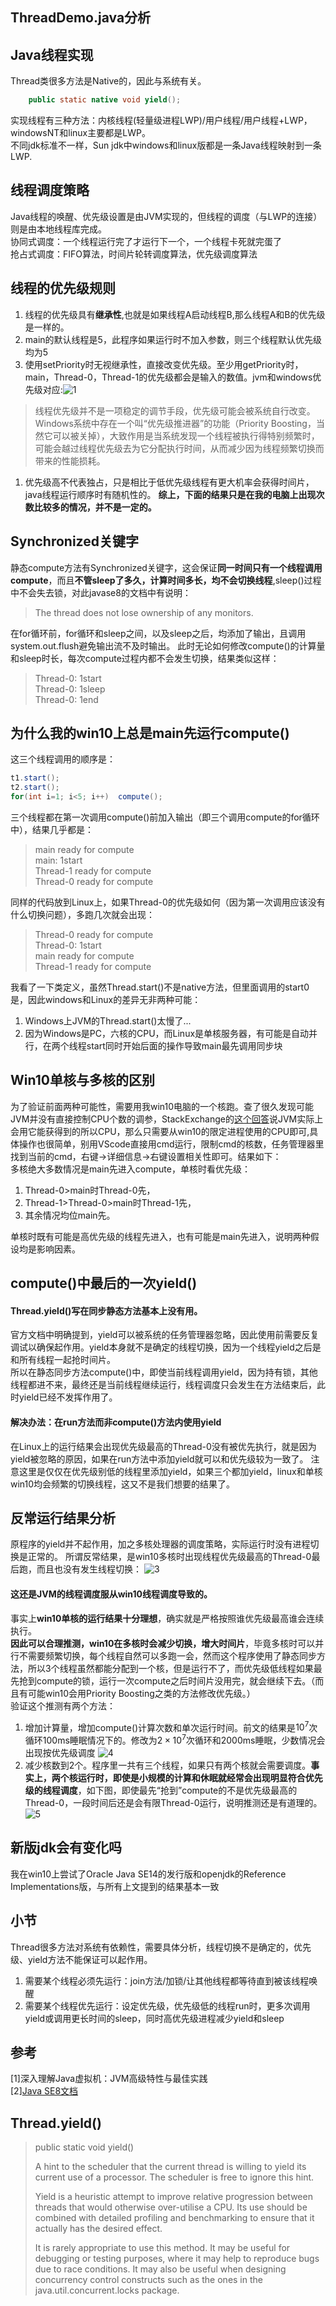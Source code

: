 ## ThreadDemo.java分析
## Java线程实现
Thread类很多方法是Native的，因此与系统有关。  
```java
    public static native void yield(); 
```   
实现线程有三种方法：内核线程(轻量级进程LWP)/用户线程/用户线程+LWP，windowsNT和linux主要都是LWP。  
不同jdk标准不一样，Sun jdk中windows和linux版都是一条Java线程映射到一条LWP.
## 线程调度策略
Java线程的唤醒、优先级设置是由JVM实现的，但线程的调度（与LWP的连接）则是由本地线程库完成。  
协同式调度：一个线程运行完了才运行下一个，一个线程卡死就完蛋了  
抢占式调度：FIFO算法，时间片轮转调度算法，优先级调度算法

## 线程的优先级规则
1. 线程的优先级具有**继承性**,也就是如果线程A启动线程B,那么线程A和B的优先级是一样的。
2. main的默认线程是5，此程序如果运行时不加入参数，则三个线程默认优先级均为5
3. 使用setPriority时无视继承性，直接改变优先级。至少用getPriority时，main，Thread-0，Thread-1的优先级都会是输入的数值。jvm和windows优先级对应:![1](jvm和windows优先级对应.png)
>线程优先级并不是一项稳定的调节手段，优先级可能会被系统自行改变。Windows系统中存在一个叫“优先级推进器”的功能（Priority Boosting，当然它可以被关掉），大致作用是当系统发现一个线程被执行得特别频繁时，可能会越过线程优先级去为它分配执行时间，从而减少因为线程频繁切换而带来的性能损耗。   

1. 优先级高不代表独占，只是相比于低优先级线程有更大机率会获得时间片，java线程运行顺序时有随机性的。
**综上，下面的结果只是在我的电脑上出现次数比较多的情况，并不是一定的。**
## Synchronized关键字
静态compute方法有Synchronized关键字，这会保证**同一时间只有一个线程调用compute**，而且**不管sleep了多久，计算时间多长，均不会切换线程**,sleep()过程中不会失去锁，对此javase8的文档中有说明：
>The thread does not lose ownership of any monitors.

在for循环前，for循环和sleep之间，以及sleep之后，均添加了输出，且调用system.out.flush避免输出流不及时输出。  此时无论如何修改compute()的计算量和sleep时长，每次compute过程内都不会发生切换，结果类似这样：
>Thread-0: 1start  
Thread-0: 1sleep  
Thread-0: 1end

## 为什么我的win10上总是main先运行compute()
这三个线程调用的顺序是：
```java
t1.start();
t2.start();
for(int i=1; i<5; i++)  compute();
```
三个线程都在第一次调用compute()前加入输出（即三个调用compute的for循环中），结果几乎都是：
>main ready for compute  
main: 1start  
Thread-1 ready for compute  
Thread-0 ready for compute  

同样的代码放到Linux上，如果Thread-0的优先级如何（因为第一次调用应该没有什么切换问题），多跑几次就会出现：  
>Thread-0 ready for compute  
Thread-0: 1start  
main ready for compute  
Thread-1 ready for compute

我看了一下类定义，虽然Thread.start()不是native方法，但里面调用的start0是，因此windows和Linux的差异无非两种可能：  
1. Windows上JVM的Thread.start()太慢了...
2. 因为Windows是PC，六核的CPU，而Linux是单核服务器，有可能是自动并行，在两个线程start同时开始后面的操作导致main最先调用同步块
## Win10单核与多核的区别
为了验证前面两种可能性，需要用我win10电脑的一个核跑。查了很久发现可能JVM并没有直接控制CPU个数的调参，StackExchange的[这个回答](https://serverfault.com/questions/698617/java-limit-the-number-of-cores-a-jvm-can-use)说JVM实际上会用它能获得到的所以CPU，那么只需要从win10的限定进程使用的CPU即可,具体操作也很简单，别用VScode直接用cmd运行，限制cmd的核数，任务管理器里找到当前的cmd，右键->详细信息->右键设置相关性即可。结果如下：    
多核绝大多数情况是main先进入compute，单核时看优先级：  
1. Thread-0>main时Thread-0先，
2. Thread-1>Thread-0>main时Thread-1先，
3. 其余情况均位main先。  
   
单核时既有可能是高优先级的线程先进入，也有可能是main先进入，说明两种假设均是影响因素。

## compute()中最后的一次yield()
#### **Thread.yield()写在同步静态方法基本上没有用**。
官方文档中明确提到，yield可以被系统的任务管理器忽略，因此使用前需要反复调试以确保起作用。yield本身就不是确定的线程切换，因为一个线程yield之后是和所有线程一起抢时间片。  
所以在静态同步方法compute()中，即使当前线程调用yield，因为持有锁，其他线程都进不来，最终还是当前线程继续运行，线程调度只会发生在方法结束后，此时yield已经不发挥作用了。  
#### 解决办法：在run方法而非compute()方法内使用yield
在Linux上的运行结果会出现优先级最高的Thread-0没有被优先执行，就是因为yield被忽略的原因，如果在run方法中添加yield就可以和优先级较为一致了。
注意这里是仅仅在优先级别低的线程里添加yield，如果三个都加yield，linux和单核win10均会频繁的切换线程，这又不是我们想要的结果了。

## 反常运行结果分析
原程序的yield并不起作用，加之多核处理器的调度策略，实际运行时没有进程切换是正常的。
所谓反常结果，是win10多核时出现线程优先级最高的Thread-0最后跑，而且也没有发生线程切换：
![3](多核win10异常运行结果.png)
#### 这还是JVM的线程调度服从win10线程调度导致的。  
事实上**win10单核的运行结果十分理想**，确实就是严格按照谁优先级最高谁会连续执行。  
**因此可以合理推测，win10在多核时会减少切换，增大时间片**，毕竟多核时可以并行不需要频繁切换，每个线程自然可以多跑一会，然而这个程序使用了静态同步方法，所以3个线程虽然都能分配到一个核，但是运行不了，而优先级低线程如果最先抢到compute的锁，运行一次compute之后时间片没用完，就会继续下去。（而且有可能win10会用Priority Boosting之类的方法修改优先级。）  
验证这个推测有两个方法：
1. 增加计算量，增加compute()计算次数和单次运行时间。前文的结果是$10^7$次循环100ms睡眠情况下的。修改为$2\times10^7$次循环和2000ms睡眠，少数情况会出现按优先级调度
![4](增大计算量.png)
2. 减少核数到2个。程序里一共有三个线程，如果只有两个核就会需要调度。**事实上，两个核运行时，即使是小规模的计算和休眠就经常会出现明显符合优先级的线程调度**，如下图，即使最先“抢到”compute的不是优先级最高的Thread-0，一段时间后还是会有限Thread-0运行，说明推测还是有道理的。
![5](2个核.png)
## 新版jdk会有变化吗
我在win10上尝试了Oracle Java SE14的发行版和openjdk的Reference Implementations版，与所有上文提到的结果基本一致
## 小节
Thread很多方法对系统有依赖性，需要具体分析，线程切换不是确定的，优先级、yield方法不能保证可以起作用。  
1. 需要某个线程必须先运行：join方法/加锁/让其他线程都等待直到被该线程唤醒  
2. 需要某个线程优先运行：设定优先级，优先级低的线程run时，更多次调用yield或调用更长时间的sleep，同时高优先级进程减少yield和sleep

## 参考
[1]深入理解Java虚拟机：JVM高级特性与最佳实践  
[2][Java SE8文档](https://docs.oracle.com/javase/8/docs/api/java/lang/Thread.html)

## Thread.yield()
<span id = "n1"></span>
>public static void yield()  
>
>A hint to the scheduler that the current thread is willing to yield its current use of a processor. The scheduler is free to ignore this hint.  
>  
>Yield is a heuristic attempt to improve relative progression between threads that would otherwise over-utilise a CPU. Its use should be combined with detailed profiling and benchmarking to ensure that it actually has the desired effect.
>
>It is rarely appropriate to use this method. It may be useful for debugging or testing purposes, where it may help to reproduce bugs due to race conditions. It may also be useful when designing concurrency control constructs such as the ones in the java.util.concurrent.locks package.
